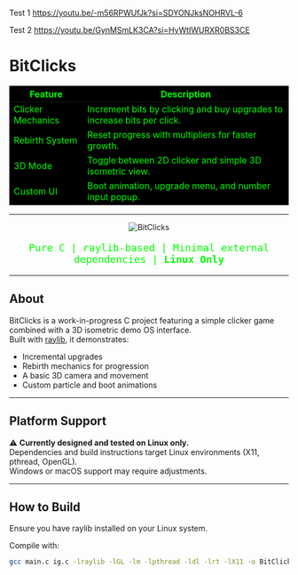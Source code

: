 Test 1 
https://youtu.be/-m56RPWUfJk?si=SDYONJksNOHRVL-6

Test 2 
https://youtu.be/GynMSmLK3CA?si=HyWtIWURXR0BS3CE


# BitClicks

<table>
  <thead style="color:#00FF00; background:#000000;">
    <tr>
      <th>Feature</th>
      <th>Description</th>
    </tr>
  </thead>
  <tbody style="color:#00FF00; background:#000000;">
    <tr>
      <td>Clicker Mechanics</td>
      <td>Increment bits by clicking and buy upgrades to increase bits per click.</td>
    </tr>
    <tr>
      <td>Rebirth System</td>
      <td>Reset progress with multipliers for faster growth.</td>
    </tr>
    <tr>
      <td>3D Mode</td>
      <td>Toggle between 2D clicker and simple 3D isometric view.</td>
    </tr>
    <tr>
      <td>Custom UI</td>
      <td>Boot animation, upgrade menu, and number input popup.</td>
    </tr>
  </tbody>
</table>

---

<p align="center">
  <img src="https://readme-typing-svg.demolab.com/?lines=BitClicks&font=Fira+Code&center=true&width=600&height=45&color=800080&pause=0&speed=50&size=26&vCenter=true" alt="BitClicks" />
</p>


<p align="center" style="color:#00FF00; font-family:'Fira Code', monospace; font-size:18px;">
  Pure C | raylib-based | Minimal external dependencies | <strong>Linux Only</strong>
</p>

---

## About

BitClicks is a work-in-progress C project featuring a simple clicker game combined with a 3D isometric demo OS interface.  
Built with [raylib](https://www.raylib.com/), it demonstrates:  
- Incremental upgrades  
- Rebirth mechanics for progression  
- A basic 3D camera and movement  
- Custom particle and boot animations  

---

## Platform Support

⚠️ <strong>Currently designed and tested on Linux only.</strong>  
Dependencies and build instructions target Linux environments (X11, pthread, OpenGL).  
Windows or macOS support may require adjustments.

---

## How to Build

Ensure you have raylib installed on your Linux system.

Compile with:

```bash
gcc main.c ig.c -lraylib -lGL -lm -lpthread -ldl -lrt -lX11 -o BitClicks
